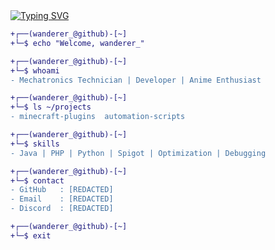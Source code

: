 <a href="https://git.io/typing-svg">
  <img src="https://readme-typing-svg.demolab.com?font=Pixelify+Sans&size=25&pause=1000&color=E91E63&center=true&width=500&height=70&lines=welcome+to+my+epic+github+profile;hope+you+will+enjoy+your+stay+%3A);why+are+you+still+here%3F;please+dont+hurt+me;stop+looking+at+me+like+that;im+not+weird...+you+are;please+leave+%3A);i+think+its+time+for+you+to+leave" alt="Typing SVG" />
</a>

```diff
+┌──(wanderer_@github)-[~]
+└─$ echo "Welcome, wanderer_"

+┌──(wanderer_@github)-[~]
+└─$ whoami
- Mechatronics Technician | Developer | Anime Enthusiast

+┌──(wanderer_@github)-[~]
+└─$ ls ~/projects
- minecraft-plugins  automation-scripts

+┌──(wanderer_@github)-[~]
+└─$ skills
- Java | PHP | Python | Spigot | Optimization | Debugging

+┌──(wanderer_@github)-[~]
+└─$ contact
- GitHub   : [REDACTED]
- Email    : [REDACTED]
- Discord  : [REDACTED]

+┌──(wanderer_@github)-[~]
+└─$ exit
